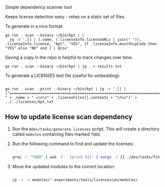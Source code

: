 Simple dependency scanner tool

Keeps license detection easy - relies on a static set of files.

To generate in a nice format:

```
go run . scan --binary ~/bin/kpt | \
  jq -r '.[] | [.name, (.licenseInfo.licenseURLs | join(" ")), .licenseInfo.license, "kpt", "YES", if .licenseInfo.mustShipCode then  "YES" else "NO" end ] | @csv'
```

Saving a copy in the repo is helpful to track changes over time:

```
go run . scan --binary ~/bin/kpt | jq . > results.txt
```

To generate a LICENSES text file (useful for embedding):



```

go run . scan --print --binary ~/bin/kpt | jq -r '.[] | ("================================================================================\n= " + .name + " =\n\n" + .licenseFiles[].contents + "\n\n")' > ../../licenses/kpt.txt

```



## How to update license scan dependency



1. Run the `@dev/tasks/generate-licenses` script. This will create a directory called `modules` containing files marked `TODO`.

2. Run the following command to find and update the licenses:

   ```bash

   grep -r "TODO" | awk -F: '{print $1}' | xargs -I {} ./dev/tasks/find-license.sh {}

   ```

3. Move the updated modules to the correct location:

   ```bash

   cp -r -n modules/* experiments/tools/licensescan/modules/

   ```
